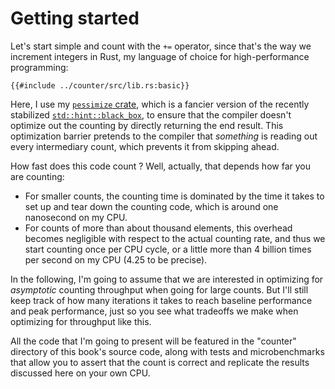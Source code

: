 # Getting started

Let's start simple and count with the `+=` operator, since that's the way we
increment integers in Rust, my language of choice for high-performance
programming:

```rust,no_run
{{#include ../counter/src/lib.rs:basic}}
```

Here, I use my [`pessimize` crate](https://github.com/HadrienG2/pessimize),
which is a fancier version of the recently stabilized
[`std::hint::black_box`](https://doc.rust-lang.org/std/hint/fn.black_box.html),
to ensure that the compiler doesn't optimize out the counting by directly
returning the end result. This optimization barrier pretends to the compiler
that _something_ is reading out every intermediary count, which prevents it from
skipping ahead.

How fast does this code count ? Well, actually, that depends how far you are
counting:

- For smaller counts, the counting time is dominated by the time it takes to
  set up and tear down the counting code, which is around one nanosecond on my
  CPU.
- For counts of more than about thousand elements, this overhead becomes
  negligible with respect to the actual counting rate, and thus we start
  counting once per CPU cycle, or a little more than 4 billion times per
  second on my CPU (4.25 to be precise).

In the following, I'm going to assume that we are interested in optimizing
for _asymptotic_ counting throughput when going for large counts. But I'll still
keep track of how many iterations it takes to reach baseline performance and
peak performance, just so you see what tradeoffs we make when optimizing for
throughput like this.

All the code that I'm going to present will be featured in the "counter"
directory of this book's source code, along with tests and microbenchmarks that
allow you to assert that the count is correct and replicate the results
discussed here on your own CPU.
